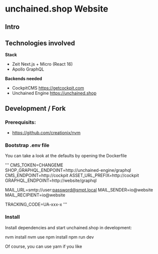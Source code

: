 # unchained.shop Website

## Intro

## Technologies involved

**Stack**
- Zeit Next.js + Micro (React 16)
- Apollo GraphQL

**Backends needed**
- CockpitCMS https://getcockpit.com
- Unchained Engine https://unchained.shop

## Development / Fork

### Prerequisits:
- https://github.com/creationix/nvm

### Bootstrap .env file

You can take a look at the defaults by opening the Dockerfile

'''
CMS_TOKEN=CHANGEME
SHOP_GRAPHQL_ENDPOINT=http://unchained-engine/graphql
CMS_ENDPOINT=http://cockpit
ASSET_URL_PREFIX=http://cockpit
GRAPHQL_ENDPOINT=http://website/graphql

MAIL_URL=smtp://user:password@smpt.local
MAIL_SENDER=io@website
MAIL_RECIPIENT=io@website

TRACKING_CODE=UA-xxx-x
'''

### Install

Install dependencies and start unchained.shop in development:

nvm install
nvm use
npm install
npm run dev

Of course, you can use yarn if you like

